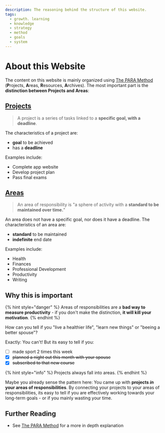 ```yaml
---
description: The reasoning behind the structure of this website.
tags:
  - growth. learning
  - knowledge
  - strategy
  - method
  - goals
  - system
---
```


# About this Website

The content on this website is mainly organized using [The PARA Method](areas/knowledge-management/the-para-method.md) (**P**rojects, **A**reas, **R**esources, **A**rchives).
The most important part is the **distinction between Projects and Areas**:

## [Projects](projects)

> A project is a series of tasks linked to a **specific goal, with a deadline**.

The characteristics of a project are:

- **goal** to be achieved
- has a **deadline**

Examples include:

- Complete app website
- Develop project plan
- Pass final exams

## [Areas](areas)

> An area of responsibility is "a sphere of activity with a **standard to be maintained over time.**"

An area does not have a specific goal, nor does it have a deadline. The characteristics of an area are:

- **standard** to be maintained
- **indefinite** end date

Examples include:

- Health
- Finances
- Professional Development
- Productivity
- Writing

## Why this is important

{% hint style="danger" %}
Areas of responsibilities are a **bad way to measure productivity** - if you don't make the distinction, **it will kill your motivation**.
{% endhint %}

How can you tell if you "live a healthier life", "learn new things" or "beeing a better spouse"?

Exactly: You can't! But its easy to tell if you:

- [ ] made sport 2 times this week
- [x] ~~planned a night out this month with your spouse~~
- [x] ~~subscribed to that new course~~

{% hint style="info" %}
Projects always fall into areas.
{% endhint %}

Maybe you already sense the pattern here: You came up with **projects _in_ your areas of responsibilities**. By connecting your projects to your areas of responsibilities, its easy to tell if you are effectively working towards your long-term goals - or if you mainly wasting your time.

## Further Reading

- See [The PARA Method](areas/knowledge-management/the-para-method.md) for a more in depth explanation